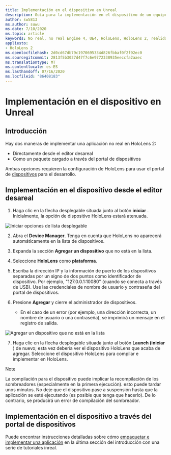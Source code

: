 ```yaml
---
title: Implementación en el dispositivo en Unreal
description: Guía para la implementación en el dispositivo de un equipo inreal a HoloLens 2
author: sw5813
ms.author: suwu
ms.date: 7/10/2020
ms.topic: article
keywords: No real, no real Engine 4, UE4, HoloLens, HoloLens 2, realidad mixta, implementación en dispositivo, equipo, documentación
appliesto:
- HoloLens 2
ms.openlocfilehash: 2d0cd67db79c1970695334d826fbbaf0f2f92ec0
ms.sourcegitcommit: 2813f5b3027d47f7c6e9772338935eeccfa2aaec
ms.translationtype: MT
ms.contentlocale: es-ES
ms.lasthandoff: 07/16/2020
ms.locfileid: "86408183"
---
```

# <a name="deploy-to-device-in-unreal"></a>Implementación en el dispositivo en Unreal

## <a name="overview"></a>Introducción
Hay dos maneras de implementar una aplicación no real en HoloLens 2: 
* Directamente desde el editor desareal
* Como un paquete cargado a través del portal de dispositivos

Ambas opciones requieren la configuración de HoloLens para usar el portal de [dispositivos](using-the-windows-device-portal.md) para el desarrollo. 

## <a name="deploying-to-device-from-the-unreal-editor"></a>Implementación en el dispositivo desde el editor desareal

1. Haga clic en la flecha desplegable situada junto al botón **iniciar** . Inicialmente, la opción de dispositivo HoloLens estará atenuada.

![Iniciar opciones de lista desplegable](images/unreal/launch-dropdown.png)

2. Abra el **Device Manager**. Tenga en cuenta que HoloLens no aparecerá automáticamente en la lista de dispositivos.

3. Expanda la sección **Agregar un dispositivo** que no está en la lista.

4. Seleccione **HoloLens** como **plataforma**.

5. Escriba la dirección IP y la información de puerto de los dispositivos separadas por un signo de dos puntos como identificador de dispositivo. Por ejemplo, "127.0.0.1:10080" (cuando se conecta a través de USB). Use las credenciales de nombre de usuario y contraseña del portal de dispositivos.

6. Presione **Agregar** y cierre el administrador de dispositivos. 
    * En el caso de un error (por ejemplo, una dirección incorrecta, un nombre de usuario o una contraseña), se imprimirá un mensaje en el registro de salida.

![Agregar un dispositivo que no está en la lista](images/unreal/add-unlisted-device.png)

7. Haga clic en la flecha desplegable situada junto al botón **Launch (iniciar** ) de nuevo; esta vez debería ver el dispositivo HoloLens que acaba de agregar. Seleccione el dispositivo HoloLens para compilar e implementar en HoloLens. 

>[!NOTE]
>La compilación para el dispositivo puede implicar la recompilación de los sombreadores (especialmente en la primera ejecución). esto puede tardar unos minutos. No deje que el dispositivo pase a suspensión hasta que la aplicación se esté ejecutando (es posible que tenga que hacerlo). De lo contrario, se producirá un error de compilación del sombreador.

## <a name="deploying-to-device-via-device-portal"></a>Implementación en el dispositivo a través del portal de dispositivos

Puede encontrar instrucciones detalladas sobre cómo [empaquetar e implementar una aplicación](unreal-uxt-ch6.md#packaging-and-deploying-the-app-via-device-portal) en la última sección del introducción con una serie de tutoriales inreal.
